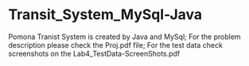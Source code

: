 # Transit_System_MySql-Java
Pomona Tranist System is created by Java and MySql;
For the problem description please check the Proj.pdf file;
For the test data check screenshots on the Lab4_TestData-ScreenShots.pdf
